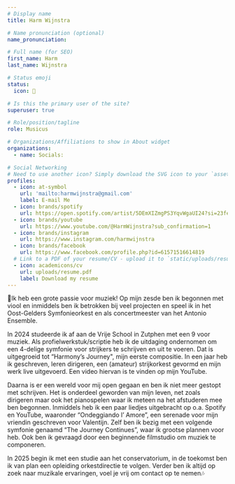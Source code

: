 ```yaml
---
# Display name
title: Harm Wijnstra

# Name pronunciation (optional)
name_pronunciation:

# Full name (for SEO)
first_name: Harm
last_name: Wijnstra

# Status emoji
status:
  icon: 🎵

# Is this the primary user of the site?
superuser: true

# Role/position/tagline
role: Musicus

# Organizations/Affiliations to show in About widget
organizations:
  - name: Socials:

# Social Networking
# Need to use another icon? Simply download the SVG icon to your `assets/media/icons/` folder.
profiles:
  - icon: at-symbol
    url: 'mailto:harmwijnstra@gmail.com'
    label: E-mail Me
  - icon: brands/spotify
    url: https://open.spotify.com/artist/5DEmXIZmgPS3YqvWgaUI24?si=23fef78edfe545dd
  - icon: brands/youtube
    url: https://www.youtube.com/@HarmWijnstra?sub_confirmation=1
  - icon: brands/instagram
    url: https://www.instagram.com/harmwijnstra
  - icon: brands/facebook
    url: https://www.facebook.com/profile.php?id=61571516614819
  # Link to a PDF of your resume/CV - upload it to `static/uploads/resume.pdf`
  - icon: academicons/cv
    url: uploads/resume.pdf
    label: Download my resume
---
```


🎵Ik heb een grote passie voor muziek! Op mijn zesde ben ik begonnen met viool en inmiddels ben ik betrokken bij veel projecten en speel ik in het Oost-Gelders Symfonieorkest en als concertmeester van het Antonio Ensemble.

In 2024 studeerde ik af aan de Vrije School in Zutphen met een 9 voor muziek. Als profielwerkstuk/scriptie heb ik de uitdaging ondernomen om een 4-delige symfonie voor strijkers te schrijven en uit te voeren. Dat is uitgegroeid tot “Harmony’s Journey", mijn eerste compositie. In een jaar heb ik geschreven, leren dirigeren, een (amateur) strijkorkest gevormd en mijn werk live uitgevoerd. Een video hiervan is te vinden op mijn YouTube.

Daarna is er een wereld voor mij open gegaan en ben ik niet meer gestopt met schrijven. Het is onderdeel geworden van mijn leven, net zoals dirigeren maar ook het pianospelen waar ik meteen na het afstuderen mee ben begonnen. Inmiddels heb ik een paar liedjes uitgebracht op o.a. Spotify en YouTube, waaronder “Ondeggiando l’ Amore”, een serenade voor mijn vriendin geschreven voor Valentijn. Zelf ben ik bezig met een volgende symfonie genaamd “The Journey Continues”, waar ik grootse plannen voor heb. Ook ben ik gevraagd door een beginnende filmstudio om muziek te componeren.

In 2025 begin ik met een studie aan het conservatorium, in de toekomst ben ik van plan een opleiding orkestdirectie te volgen. Verder ben ik altijd op zoek naar muzikale ervaringen, voel je vrij om contact op te nemen🎶
